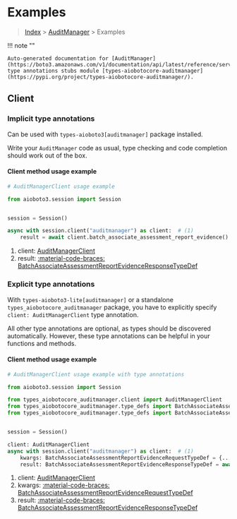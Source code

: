 # Examples

> [Index](../README.md) > [AuditManager](./README.md) > Examples

!!! note ""

    Auto-generated documentation for [AuditManager](https://boto3.amazonaws.com/v1/documentation/api/latest/reference/services/auditmanager.html#auditmanager)
    type annotations stubs module [types-aiobotocore-auditmanager](https://pypi.org/project/types-aiobotocore-auditmanager/).

## Client

### Implicit type annotations

Can be used with `types-aioboto3[auditmanager]` package installed.

Write your `AuditManager` code as usual,
type checking and code completion should work out of the box.



#### Client method usage example

```python
# AuditManagerClient usage example

from aioboto3.session import Session


session = Session()

async with session.client("auditmanager") as client:  # (1)
    result = await client.batch_associate_assessment_report_evidence()  # (2)
```

1. client: [AuditManagerClient](./client.md)
2. result: [:material-code-braces: BatchAssociateAssessmentReportEvidenceResponseTypeDef](./type_defs.md#batchassociateassessmentreportevidenceresponsetypedef)






### Explicit type annotations

With `types-aioboto3-lite[auditmanager]`
or a standalone `types_aiobotocore_auditmanager` package, you have to explicitly specify
`client: AuditManagerClient` type annotation.

All other type annotations are optional, as types should be discovered automatically.
However, these type annotations can be helpful in your functions and methods.


#### Client method usage example

```python
# AuditManagerClient usage example with type annotations

from aioboto3.session import Session

from types_aiobotocore_auditmanager.client import AuditManagerClient
from types_aiobotocore_auditmanager.type_defs import BatchAssociateAssessmentReportEvidenceResponseTypeDef
from types_aiobotocore_auditmanager.type_defs import BatchAssociateAssessmentReportEvidenceRequestTypeDef


session = Session()

client: AuditManagerClient
async with session.client("auditmanager") as client:  # (1)
    kwargs: BatchAssociateAssessmentReportEvidenceRequestTypeDef = {...}  # (2)
    result: BatchAssociateAssessmentReportEvidenceResponseTypeDef = await client.batch_associate_assessment_report_evidence(**kwargs)  # (3)
```

1. client: [AuditManagerClient](./client.md)
2. kwargs: [:material-code-braces: BatchAssociateAssessmentReportEvidenceRequestTypeDef](./type_defs.md#batchassociateassessmentreportevidencerequesttypedef)
3. result: [:material-code-braces: BatchAssociateAssessmentReportEvidenceResponseTypeDef](./type_defs.md#batchassociateassessmentreportevidenceresponsetypedef)






